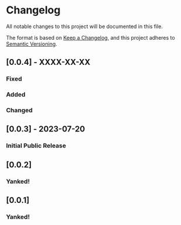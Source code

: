 # Changelog

All notable changes to this project will be documented in this file.

The format is based on [Keep a Changelog](https://keepachangelog.com/en/1.0.0/),
and this project adheres to [Semantic Versioning](https://semver.org/spec/v2.0.0.html).

## [0.0.4] - XXXX-XX-XX

### Fixed

### Added

### Changed

## [0.0.3] - 2023-07-20

### Initial Public Release

## [0.0.2]

### Yanked!

## [0.0.1]

### Yanked!

